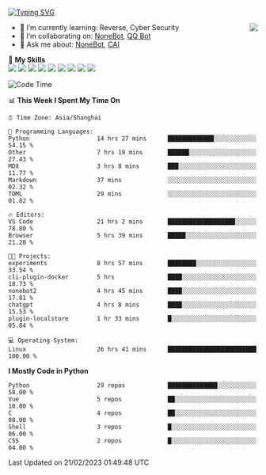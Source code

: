 [![Typing SVG](https://readme-typing-svg.herokuapp.com?size=25&duration=2500&color=8C43EA&vCenter=true&width=200&height=40&lines=Hi+there+%F0%9F%91%8B%F0%9F%8F%BB;I'm+yanyongyu)](https://git.io/typing-svg)

<a href="#">
  <img align="right" src="https://github-readme-stats.vercel.app/api?username=yanyongyu&count_private=true&show_icons=true&bg_color=15,f2f7fd,E0EAFC" />
</a>

- 🌱 I’m currently learning: Reverse, Cyber Security
- 👯 I’m collaborating on: [NoneBot](https://github.com/nonebot), [QQ Bot](https://github.com/Mrs4s/go-cqhttp)
- 💬 Ask me about: [NoneBot](https://github.com/nonebot), [CAI](https://github.com/cscs181/CAI)

🌟 **My Skills**  
![](https://img.shields.io/badge/-Python-3e74a2?style=flat-square&logo=Python&logoColor=fff)
![](https://img.shields.io/badge/-Node.js-339933?style=flat-square&logo=Node.js&logoColor=fff)
![](https://img.shields.io/badge/-Vue-4fc08d?style=flat-square&logo=Vue.js&logoColor=fff)
![](https://img.shields.io/badge/-React-2d98ce?style=flat-square&logo=React&logoColor=fff)
![](https://img.shields.io/badge/-Docker-2496ED?style=flat-square&logo=Docker&logoColor=fff)
![](https://img.shields.io/badge/-Linux-000000?style=flat-square&logo=Linux&logoColor=fff)
![](https://img.shields.io/badge/-MySQL-4479A1?style=flat-square&logo=MySQL&logoColor=fff)
![](https://img.shields.io/badge/-Redis-DC382D?style=flat-square&logo=Redis&logoColor=fff)
![](https://img.shields.io/badge/-MongoDB-47A248?style=flat-square&logo=MongoDB&logoColor=fff)

<!--START_SECTION:waka-->
![Code Time](http://img.shields.io/badge/Code%20Time-3%2C814%20hrs%2043%20mins-blue)

📊 **This Week I Spent My Time On** 

```text
⌚︎ Time Zone: Asia/Shanghai

💬 Programming Languages: 
Python                   14 hrs 27 mins      █████████████░░░░░░░░░░░░   54.15 % 
Other                    7 hrs 19 mins       ██████░░░░░░░░░░░░░░░░░░░   27.43 % 
MDX                      3 hrs 8 mins        ███░░░░░░░░░░░░░░░░░░░░░░   11.77 % 
Markdown                 37 mins             ░░░░░░░░░░░░░░░░░░░░░░░░░   02.32 % 
TOML                     29 mins             ░░░░░░░░░░░░░░░░░░░░░░░░░   01.82 % 

🔥 Editors: 
VS Code                  21 hrs 2 mins       ███████████████████░░░░░░   78.80 % 
Browser                  5 hrs 39 mins       █████░░░░░░░░░░░░░░░░░░░░   21.20 % 

🐱‍💻 Projects: 
experiments              8 hrs 57 mins       ████████░░░░░░░░░░░░░░░░░   33.54 % 
cli-plugin-docker        5 hrs               ████░░░░░░░░░░░░░░░░░░░░░   18.73 % 
nonebot2                 4 hrs 45 mins       ████░░░░░░░░░░░░░░░░░░░░░   17.81 % 
chatgpt                  4 hrs 8 mins        ████░░░░░░░░░░░░░░░░░░░░░   15.53 % 
plugin-localstore        1 hr 33 mins        █░░░░░░░░░░░░░░░░░░░░░░░░   05.84 % 

💻 Operating System: 
Linux                    26 hrs 41 mins      █████████████████████████   100.00 % 

```

**I Mostly Code in Python** 

```text
Python                   29 repos            ██████████████░░░░░░░░░░░   58.00 % 
Vue                      5 repos             ██░░░░░░░░░░░░░░░░░░░░░░░   10.00 % 
C                        4 repos             ██░░░░░░░░░░░░░░░░░░░░░░░   08.00 % 
Shell                    3 repos             █░░░░░░░░░░░░░░░░░░░░░░░░   06.00 % 
CSS                      2 repos             █░░░░░░░░░░░░░░░░░░░░░░░░   04.00 % 

```



 Last Updated on 21/02/2023 01:49:48 UTC
<!--END_SECTION:waka-->
